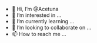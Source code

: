 - 👋 Hi, I’m @Acetuna
- 👀 I’m interested in ...
- 🌱 I’m currently learning ...
- 💞️ I’m looking to collaborate on ...
- 📫 How to reach me ...

<!---
Acetuna/Acetuna is a ✨ special ✨ repository because its `README.md` (this file) appears on your GitHub profile.
You can click the Preview link to take a look at your changes.
--->
